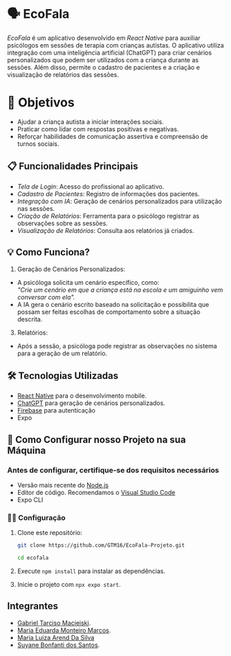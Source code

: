 # 🗣️ EcoFala

*EcoFala* é um aplicativo desenvolvido em *React Native* para auxiliar psicólogos em sessões de terapia com crianças autistas. O aplicativo utiliza integração com uma inteligência artificial (ChatGPT) para criar cenários personalizados que podem ser utilizados com a criança durante as sessões. Além disso, permite o cadastro de pacientes e a criação e visualização de relatórios das sessões.

# :open_book: Objetivos

- Ajudar a criança autista a iniciar interações sociais.
- Praticar como lidar com respostas positivas e negativas.
- Reforçar habilidades de comunicação assertiva e compreensão de turnos sociais.

## 📋 Funcionalidades Principais

- *Tela de Login*: Acesso do profissional ao aplicativo.
- *Cadastro de Pacientes*: Registro de informações dos pacientes.
- *Integração com IA*: Geração de cenários personalizados para utilização nas sessões.
- *Criação de Relatórios*: Ferramenta para o psicólogo registrar as observações sobre as sessões.
- *Visualização de Relatórios*: Consulta aos relatórios já criados.

## 💡 Como Funciona?

1. Geração de Cenários Personalizados:
- A psicóloga solicita um cenário específico, como:  
  *"Crie um cenário em que a criança está na escola e um amiguinho vem conversar com ela".*
- A IA gera o cenário escrito baseado na solicitação e possibilita que possam ser feitas escolhas de comportamento sobre a situação descrita.

3. Relatórios:
- Após a sessão, a psicóloga pode registrar as observações no sistema para a geração de um relatório.

## 🛠️ Tecnologias Utilizadas

- [React Native](https://reactnative.dev/) para o desenvolvimento mobile.
- [ChatGPT](https://openai.com/chatgpt) para geração de cenários personalizados.
- [Firebase](https://firebase.google.com/?hl=pt-br) para autenticação
- Expo

## 🚀 Como Configurar nosso Projeto na sua Máquina

### Antes de configurar, certifique-se dos requisitos necessários
- Versão mais recente do [Node.js](https://nodejs.org/pt)
- Editor de código. Recomendamos o [Visual Studio Code](https://code.visualstudio.com/download)
- Expo CLI

### :woman_technologist: Configuração

1. Clone este repositório:
   ```bash
   git clone https://github.com/GTM16/EcoFala-Projeto.git

   ```
   
   ```bash
   cd ecofala
   ```
2. Execute ```npm install``` para instalar as dependências.
3. Inicie o projeto com ```npx expo start```.

## Integrantes
- [Gabriel Tarciso Macieiski](https://github.com/GTM16).
- [Maria Eduarda Monteiro Marcos](https://github.com/Guna-ME).
- [Maria Luíza Arend Da Silva]()
- [Suyane Bonfanti dos Santos](https://github.com/suyane924).
   
